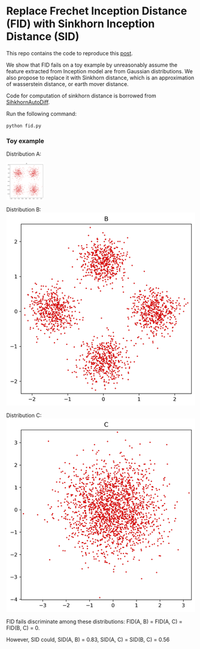 # Replace Frechet Inception Distance (FID) with Sinkhorn Inception Distance (SID)


This repo contains the code to reproduce this [post](https://wangxin0716.github.io/2019/10/25/FID-problems.html).

We show that FID fails on a toy example by unreasonably assume the feature extracted from Inception model are 
from Gaussian distributions. We also propose to replace it with Sinkhorn distance, which is an approximation
of wasserstein distance, or earth mover distance.  

Code for computation of sinkhorn distance is borrowed from [SihkhornAutoDiff](https://github.com/gpeyre/SinkhornAutoDiff).

Run the following command:

``
python fid.py
``


### Toy example

Distribution A:

<img src="./scatter_A.png" width="100">

Distribution B:
![distribution B](scatter_B.png)

Distribution C:
![distribution C](scatter_C.png)

FID fails discriminate among these distributions: FID(A, B) = FID(A, C) = FID(B, C) = 0.

However, SID could, SID(A, B) = 0.83, SID(A, C) = SID(B, C) = 0.56
